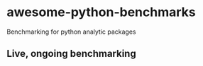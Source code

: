 # awesome-python-benchmarks
Benchmarking for python analytic packages


## Live, ongoing benchmarking 

